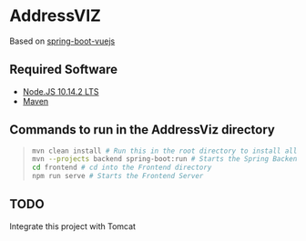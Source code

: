 # AddressVIZ

Based on [spring-boot-vuejs](https://github.com/jonashackt/spring-boot-vuejs)

## Required Software

- [Node.JS 10.14.2 LTS](https://nodejs.org/en/)
- [Maven](https://maven.apache.org/download.cgi)

## Commands to run in the AddressViz directory

> ```bash
> mvn clean install # Run this in the root directory to install all dependencies
> mvn --projects backend spring-boot:run # Starts the Spring Backend Server
> cd frontend # cd into the Frontend directory
> npm run serve # Starts the Frontend Server
> ```

## TODO

Integrate this project with Tomcat